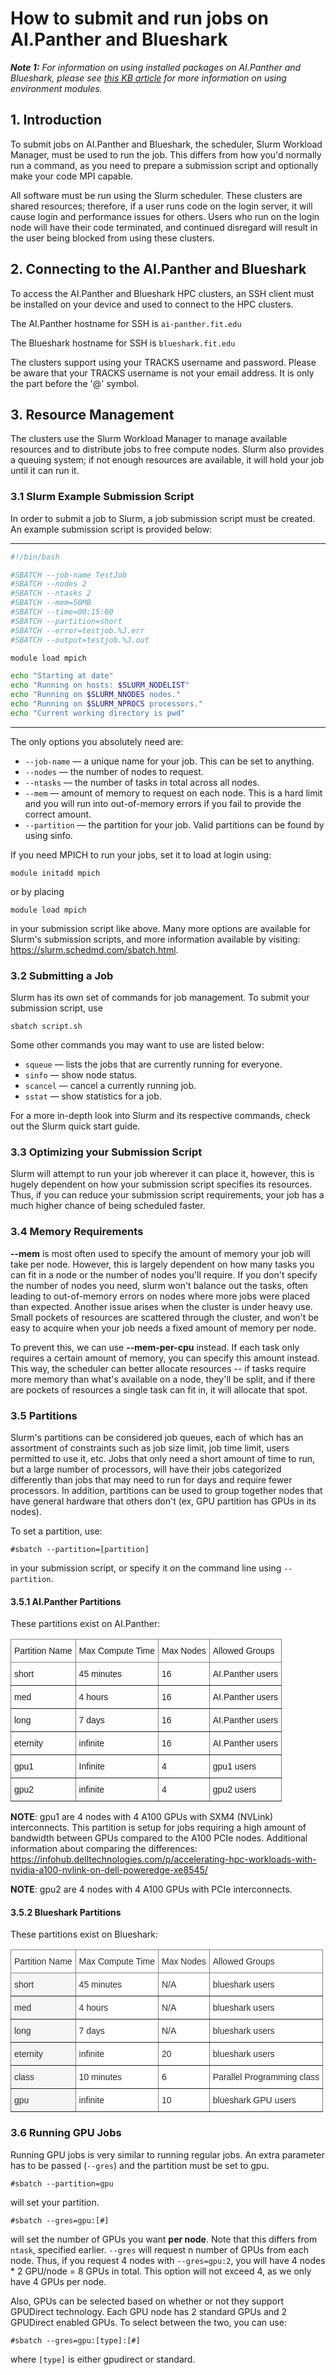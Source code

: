 # How to submit and run jobs on AI.Panther and Blueshark
***Note 1:*** *For information on using installed packages on AI.Panther and Blueshark, please see [this KB article](https://help.fit.edu/TDClient/39/Portal/KB/ArticleDet?ID=2105&SIDs=271) for more information on using environment modules.*

## 1. Introduction
To submit jobs on AI.Panther and Blueshark, the scheduler, Slurm Workload Manager, must be used to run the job. This differs from how you'd normally run a command, as you need to prepare a submission script and optionally make your code MPI capable.

All software must be run using the Slurm scheduler. These clusters are shared resources; therefore, if a user runs code on the login server, it will cause login and performance issues for others. Users who run on the login node will have their code terminated, and continued disregard will result in the user being blocked from using these clusters.

## 2. Connecting to the AI.Panther and Blueshark
To access the AI.Panther and Blueshark HPC clusters, an SSH client must be installed on your device and used to connect to the HPC clusters.

The AI.Panther hostname for SSH is `ai-panther.fit.edu`

The Blueshark hostname for SSH is `blueshark.fit.edu`

The clusters support using your TRACKS username and password. Please be aware that your TRACKS username is not your email address. It is only the part before the '@' symbol.

## 3. Resource Management
The clusters use the Slurm Workload Manager to manage available resources and to distribute jobs to free compute nodes. Slurm also provides a queuing system; if not enough resources are available, it will hold your job until it can run it. 

### 3.1 Slurm Example Submission Script
In order to submit a job to Slurm, a job submission script must be created. An example submission script is provided below:
***
```bash
#!/bin/bash

#SBATCH --job-name TestJob
#SBATCH --nodes 2
#SBATCH --ntasks 2
#SBATCH --mem=50MB
#SBATCH --time=00:15:00
#SBATCH --partition=short
#SBATCH --error=testjob.%J.err 
#SBATCH --output=testjob.%J.out

module load mpich

echo "Starting at date"
echo "Running on hosts: $SLURM_NODELIST"
echo "Running on $SLURM_NNODES nodes."
echo "Running on $SLURM_NPROCS processors."
echo "Current working directory is pwd"
```
***

The only options you absolutely need are:
  - `--job-name`   — a unique name for your job. This can be set to anything.
  - `--nodes`      — the number of nodes to request.
  - `--ntasks`     — the number of tasks in total across all nodes.
  - `--mem`        — amount of memory to request on each node. This is a hard limit and you will run into out-of-memory errors if you fail to provide the correct amount.
  - `--partition`  — the partition for your job. Valid partitions can be found by using sinfo.

If you need MPICH to run your jobs, set it to load at login using:   
```
module initadd mpich
```
or by placing   
```
module load mpich
```
in your submission script like above. Many more options are available for Slurm's submission scripts, and more information available by visiting: https://slurm.schedmd.com/sbatch.html.

### 3.2 Submitting a Job
Slurm has its own set of commands for job management. To submit your submission script, use 
```
sbatch script.sh
```
Some other commands you may want to use are listed below:
 - `squeue`    — lists the jobs that are currently running for everyone.
 - `sinfo`     — show node status.
 - `scancel`   — cancel a currently running job. 
 - `sstat`     — show statistics for a job.

For a more in-depth look into Slurm and its respective commands, check out the Slurm quick start guide.

### 3.3 Optimizing your Submission Script
Slurm will attempt to run your job wherever it can place it, however, this is hugely dependent on how your submission script specifies its resources. Thus, if you can reduce your submission script requirements, your job has a much higher chance of being scheduled faster.

### 3.4 Memory Requirements
**--mem** is most often used to specify the amount of memory your job will take per node. However, this is largely dependent on how many tasks you can fit in a node or the number of nodes you'll require. If you don't specify the number of nodes you need, slurm won't balance out the tasks, often leading to out-of-memory errors on nodes where more jobs were placed than expected. Another issue arises when the cluster is under heavy use. Small pockets of resources are scattered through the cluster, and won't be easy to acquire when your job needs a fixed amount of memory per node. 

To prevent this, we can use **--mem-per-cpu** instead. If each task only requires a certain amount of memory, you can specify this amount instead. This way, the scheduler can better allocate resources -- if tasks require more memory than what's available on a node, they'll be split, and if there are pockets of resources a single task can fit in, it will allocate that spot.

### 3.5 Partitions
Slurm's partitions can be considered job queues, each of which has an assortment of constraints such as job size limit, job time limit, users permitted to use it, etc. Jobs that only need a short amount of time to run, but a large number of processors, will have their jobs categorized differently than jobs that may need to run for days and require fewer processors. In addition, partitions can be used to group together nodes that have general hardware that others don't (ex, GPU partition has GPUs in its nodes).

To set a partition, use:
```
#sbatch --partition=[partition]
```
in your submission script, or specify it on the command line using `--partition`.

#### 3.5.1 AI.Panther Partitions
These partitions exist on AI.Panther:
<style type="text/css">
.tg  {border-collapse:collapse;border-spacing:0;}
.tg td{border-color:black;border-style:solid;border-width:1px;font-family:Arial, sans-serif;font-size:14px;
  overflow:hidden;padding:10px 5px;word-break:normal;}
.tg th{border-color:black;border-style:solid;border-width:1px;font-family:Arial, sans-serif;font-size:14px;
  font-weight:normal;overflow:hidden;padding:10px 5px;word-break:normal;}
.tg .tg-0pky{border-color:inherit;text-align:left;vertical-align:top}
</style>
<table class="tg">
<thead>
  <tr>
    <th class="tg-0pky">Partition Name</th>
    <th class="tg-0pky">Max Compute Time</th>
    <th class="tg-0pky">Max Nodes</th>
    <th class="tg-0pky">Allowed Groups</th>
  </tr>
</thead>
<tbody>
  <tr>
    <td class="tg-0pky">short</td>
    <td class="tg-0pky">45 minutes</td>
    <td class="tg-0pky">16</td>
    <td class="tg-0pky">AI.Panther users</td>
  </tr>
  <tr>
    <td class="tg-0pky">med</td>
    <td class="tg-0pky">4 hours</td>
    <td class="tg-0pky">16</td>
    <td class="tg-0pky">AI.Panther users</td>
  </tr>
  <tr>
    <td class="tg-0pky">long</td>
    <td class="tg-0pky">7 days</td>
    <td class="tg-0pky">16</td>
    <td class="tg-0pky">AI.Panther users</td>
  </tr>
  <tr>
    <td class="tg-0pky">eternity</td>
    <td class="tg-0pky">infinite</td>
    <td class="tg-0pky">16</td>
    <td class="tg-0pky">AI.Panther users</td>
  </tr>
  <tr>
    <td class="tg-0pky">gpu1</td>
    <td class="tg-0pky">Infinite</td>
    <td class="tg-0pky">4</td>
    <td class="tg-0pky">gpu1 users</td>
  </tr>
  <tr>
    <td class="tg-0pky">gpu2</td>
    <td class="tg-0pky">infinite</td>
    <td class="tg-0pky">4</td>
    <td class="tg-0pky">gpu2 users</td>
  </tr>
</tbody>
</table>

**NOTE**: gpu1 are 4 nodes with 4 A100 GPUs with SXM4 (NVLink) interconnects. This partition is setup for jobs requiring a high amount of bandwidth between GPUs compared to the A100 PCIe nodes. Additional information about comparing the differences: https://infohub.delltechnologies.com/p/accelerating-hpc-workloads-with-nvidia-a100-nvlink-on-dell-poweredge-xe8545/

**NOTE**: gpu2 are 4 nodes with 4 A100 GPUs with PCIe interconnects.

#### 3.5.2 Blueshark Partitions
These partitions exist on Blueshark:
<style type="text/css">
.tg  {border-collapse:collapse;border-spacing:0;}
.tg td{border-color:black;border-style:solid;border-width:1px;font-family:Arial, sans-serif;font-size:14px;
  overflow:hidden;padding:10px 5px;word-break:normal;}
.tg th{border-color:black;border-style:solid;border-width:1px;font-family:Arial, sans-serif;font-size:14px;
  font-weight:normal;overflow:hidden;padding:10px 5px;word-break:normal;}
.tg .tg-w2s2{background-color:#F5F5F5;border-color:inherit;color:#2B2B2B;text-align:left;vertical-align:top}
.tg .tg-svct{background-color:#FFF;border-color:inherit;color:#2B2B2B;text-align:left;vertical-align:middle}
.tg .tg-s0zn{background-color:#FFF;border-color:inherit;color:#2B2B2B;text-align:left;vertical-align:top}
</style>
<table class="tg">
<thead>
  <tr>
    <th class="tg-svct">Partition Name</th>
    <th class="tg-svct">Max Compute Time</th>
    <th class="tg-svct">Max Nodes</th>
    <th class="tg-svct">Allowed Groups</th>
  </tr>
</thead>
<tbody>
  <tr>
    <td class="tg-w2s2"><span style="color:#2B2B2B;background-color:#F5F5F5">short</span></td>
    <td class="tg-svct">45 minutes</td>
    <td class="tg-svct">N/A</td>
    <td class="tg-s0zn">blueshark users</td>
  </tr>
  <tr>
    <td class="tg-w2s2"><span style="color:#2B2B2B;background-color:#F5F5F5">med</span></td>
    <td class="tg-svct">4 hours</td>
    <td class="tg-svct">N/A</td>
    <td class="tg-s0zn">blueshark users</td>
  </tr>
  <tr>
    <td class="tg-w2s2"><span style="color:#2B2B2B;background-color:#F5F5F5">long</span></td>
    <td class="tg-svct">7 days</td>
    <td class="tg-svct">N/A</td>
    <td class="tg-s0zn">blueshark users</td>
  </tr>
  <tr>
    <td class="tg-w2s2"><span style="color:#2B2B2B;background-color:#F5F5F5">eternity</span></td>
    <td class="tg-svct">infinite</td>
    <td class="tg-svct">20</td>
    <td class="tg-svct">blueshark users</td>
  </tr>
  <tr>
    <td class="tg-w2s2"><span style="color:#2B2B2B;background-color:#F5F5F5">class</span></td>
    <td class="tg-svct">10 minutes</td>
    <td class="tg-svct">6</td>
    <td class="tg-svct">Parallel Programming class</td>
  </tr>
  <tr>
    <td class="tg-w2s2"><span style="color:#2B2B2B;background-color:#F5F5F5">gpu</span></td>
    <td class="tg-svct">infinite</td>
    <td class="tg-svct">10</td>
    <td class="tg-svct">blueshark GPU users</td>
  </tr>
</tbody>
</table>

### 3.6 Running GPU Jobs
Running GPU jobs is very similar to running regular jobs. An extra parameter has to be passed (`--gres`) and the partition must be set to gpu.
```
#sbatch --partition=gpu
```
will set your partition.
```
#sbatch --gres=gpu:[#] 
```
will set the number of GPUs you want **per node**. Note that this differs from `ntask`, specified earlier. `--gres` will request n number of GPUs from each node. Thus, if you request 4 nodes with `--gres=gpu:2`, you will have 4 nodes * 2 GPU/node = 8 GPUs in total. This option will not exceed 4, as we only have 4 GPUs per node.

Also, GPUs can be selected based on whether or not they support GPUDirect technology. Each GPU node has 2 standard GPUs and 2 GPUDirect enabled GPUs. To select between the two, you can use: 
```
#sbatch --gres=gpu:[type]:[#] 
```
where `[type]` is either gpudirect or standard.